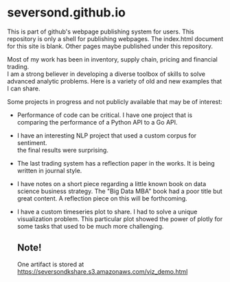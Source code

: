# seversond.github.io
This is part of github's webpage publishing system for users.  This repository is only a shell for publishing webpages.
The index.html document for this site is blank.  Other pages maybe published under this repository.

Most of my work has been in inventory, supply chain, pricing and financial trading.  
I am a strong believer in developing a diverse toolbox of skills to solve advanced
analytic problems.  Here is a variety of old and new examples that I can share.

Some projects in progress and not publicly available that may be of interest:

- Performance of code can be critical.  I have one project that is comparing
  the performance of a Python API to a Go API.
- I have an interesting NLP project that used a custom corpus for sentiment.  
  the final results were surprising.
- The last trading system has a reflection paper in the works.  It is being
  written in journal style.
- I have notes on a short piece regarding a little known book on data science
  business strategy.  The "Big Data MBA" book had a poor title but great
  content.  A reflection piece on this will be forthcoming.
- I have a custom timeseries plot to share.  I had to solve a unique
  visualization problem.  This particular plot showed the power of plotly for
  some tasks that used to be much more challenging.

  ## Note!

  One artifact is stored at https://seversondkshare.s3.amazonaws.com/viz_demo.html
